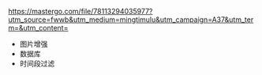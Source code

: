 https://mastergo.com/file/78113294035977?utm_source=fwwb&utm_medium=mingtimulu&utm_campaign=A37&utm_term=&utm_content=  

- 图片增强
- 数据库
- 时间段过滤